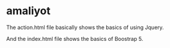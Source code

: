 # amaliyot
The action.html file basically shows the basics of using Jquery.

And the index.html file shows the basics of Boostrap 5.
